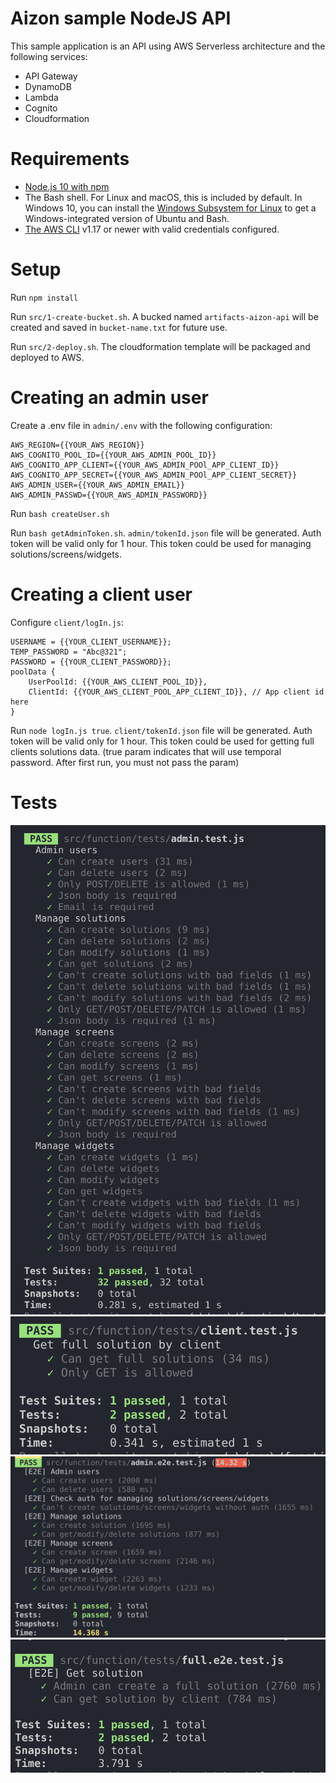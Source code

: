 # Aizon sample NodeJS API

This sample application is an API using AWS Serverless architecture and the following services:

- API Gateway
- DynamoDB
- Lambda
- Cognito
- Cloudformation

# Requirements

- [Node.js 10 with npm](https://nodejs.org/en/download/releases/)
- The Bash shell. For Linux and macOS, this is included by default. In Windows 10, you can install the [Windows Subsystem for Linux](https://docs.microsoft.com/en-us/windows/wsl/install-win10) to get a Windows-integrated version of Ubuntu and Bash.
- [The AWS CLI](https://docs.aws.amazon.com/cli/latest/userguide/cli-chap-install.html) v1.17 or newer with valid credentials configured.

# Setup

Run `npm install`

Run `src/1-create-bucket.sh`. A bucked named `artifacts-aizon-api` will be created and saved in `bucket-name.txt` for future use.

Run `src/2-deploy.sh`. The cloudformation template will be packaged and deployed to AWS.

# Creating an admin user

Create a .env file in `admin/.env` with the following configuration:

    AWS_REGION={{YOUR_AWS_REGION}}
    AWS_COGNITO_POOL_ID={{YOUR_AWS_ADMIN_POOL_ID}}
    AWS_COGNITO_APP_CLIENT={{YOUR_AWS_ADMIN_POOl_APP_CLIENT_ID}}
    AWS_COGNITO_APP_SECRET={{YOUR_AWS_ADMIN_POOl_APP_CLIENT_SECRET}}
    AWS_ADMIN_USER={{YOUR_AWS_ADMIN_EMAIL}}
    AWS_ADMIN_PASSWD={{YOUR_AWS_ADMIN_PASSWORD}}

Run `bash createUser.sh`

Run `bash getAdminToken.sh`. `admin/tokenId.json` file will be generated. Auth token will be valid only for 1 hour. This token could be used for managing solutions/screens/widgets.

# Creating a client user

Configure `client/logIn.js`:

    USERNAME = {{YOUR_CLIENT_USERNAME}};
    TEMP_PASSWORD = "Abc@321";
    PASSWORD = {{YOUR_CLIENT_PASSWORD}};
    poolData {
        UserPoolId: {{YOUR_AWS_CLIENT_POOL_ID}},
        ClientId: {{YOUR_AWS_CLIENT_POOL_APP_CLIENT_ID}}, // App client id here
    }

Run `node logIn.js true`. `client/tokenId.json` file will be generated. Auth token will be valid only for 1 hour. This token could be used for getting full clients solutions data. (true param indicates that will use temporal password. After first run, you must not pass the param)

# Tests

![Architecture](/images/unit-test-admin.png)
![Architecture](/images/unit-test-clients.png)
![Architecture](/images/e2e-admin.png)
![Architecture](/images/e2e-full.png)
